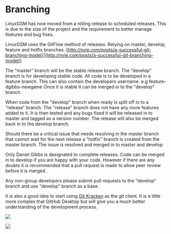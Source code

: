 # Branching

LinuxGSM has now moved from a rolling release to scheduled releases. This is due to the size of the project and the requirement to better manage features and bug fixes.

LinuxGSM uses the GitFlow method of releases. Relying on master, develop, feature and hotfix branches. [http://nvie.com/posts/a-successful-git-branching-model/](http://nvie.com/posts/a-successful-git-branching-model/)

The "master" branch will be the stable release branch. The "develop" branch is for developing stable code. All code is to be developed in a feature branch. This can also contain the developers username. e.g feature-dgibbs-newgame Once it is stable it can be merged in to the "develop" branch.

When code from the "develop" branch when ready is split off in to a "release" branch. The "release" branch does not have any more features added to it. It is then tested and any bugs fixed it will be released in to master and tagged as a version number. The release will also be merged back in to the develop branch.

Should there be a critical issue that needs resolving in the master branch that cannot wait for the next release a "hotfix" branch is created from the master branch. The issue is resolved and merged in to master and develop

Only Daniel Gibbs is designated to complete releases. Code can be merged in to develop if you are happy with your code. However if there are any doubts it is recommended that a pull request is made to allow peer review before it is merged.

Any non-group developers please submit pull requests to the "develop" branch and use "develop" branch as a base.

It is also a good idea to start using [Git Kracken](https://www.gitkraken.com/) as the git client. It is a little more complex that GitHub Desktop but will give you a much better understanding of the development process.

![](http://nvie.com/img/git-model@2x.png)

![](http://i.imgur.com/E241CSR.jpg)


